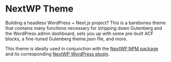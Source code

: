# NextWP Theme
Building a headless WordPress + Next.js project? This is a barebones theme that contains many functions necessary for stripping down Gutenberg and the WordPress admin dashboard, sets you up with some pre-built ACF blocks, a fine-tuned Gutenberg theme.json file, and more.

This theme is ideally used in conjunction with the [NextWP NPM package](https://github.com/kaelansmith/next-wp) and its corresponding [NextWP WordPress plugin](https://github.com/Stikky-Media/next-wp-plugins/).